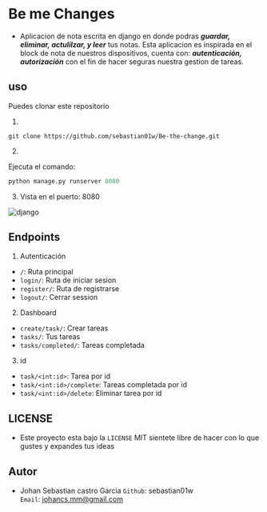 # Be me Changes

- Aplicacion de nota escrita en django en donde podras **_guardar, eliminar, actulilzar, y leer_** tus notas.
  Esta aplicacion es inspirada en el block de nota de nuestros dispositivos, cuenta con: **_autenticación, autorización_** con el fin de hacer seguras nuestra gestion de tareas.

## uso

Puedes clonar este repositorio

1.

```git
git clone https://github.com/sebastian01w/Be-the-change.git
```

2.

Ejecuta el comando:

```py
python manage.py runserver 8080
```

3.  Vista en el puerto: 8080

![django](https://i.postimg.cc/ryPYQsLF/django.png)

## Endpoints

1. Autenticación

- `/`: Ruta principal
- `login/`: Ruta de iniciar sesion
- `register/`: Ruta de registrarse
- `logout/`: Cerrar session

2. Dashboard

- `create/task/`: Crear tareas
- `tasks/`: Tus tareas
- `tasks/completed/`: Tareas completada

3. id

- `task/<int:id>`: Tarea por id
- `task/<int:id>/complete`: Tareas completada por id
- `task/<int:id>/delete`: Eliminar tarea por id

## LICENSE

- Este proyecto esta bajo la `LICENSE` MIT sientete libre de hacer con lo que gustes y expandes tus ideas

## Autor

- Johan Sebastian castro Garcia
  `Github`: sebastian01w
  <br>
  `Email`: johancs.mm@gmail.com
